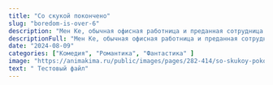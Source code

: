```yaml
---
title: "Со скукой покончено"
slug: "boredom-is-over-6"
description: "Мен Ке, обычная офисная работница и преданная сотрудница компании, большую часть своей жизни проводит в рутине, что заставляет ее сомневаться в смысле собственного существования."
descriptionFull: "Мен Ке, обычная офисная работница и преданная сотрудница компании, большую часть своей жизни проводит в рутине, что заставляет ее сомневаться в смысле собственного существования. Но ее жизнь резко меняется, когда она сталкивается с ситуацией, где скука превращается в смертельную угрозу. Ежедневные задачи и монотонность работы буквально начинают угрожать ее жизни. Несмотря на это, Мен Ке продолжает ходить на работу, не подозревая, что ее будущее уже связано с героем-инопланетянином, решившим спасти ее от смертельной скуки. Этот инопланетный молодой герой, увлеченный и искренне стремящийся помочь, оказывается не слишком умелым, но очень настойчивым. Их пути пересекаются, и вместе они начинают искать способы преодолеть рутину и научиться жить с радостью и улыбкой. Герои сталкиваются с различными трудностями и препятствиями, но их совместные усилия и поддержка друг друга становятся ключом к их успеху."
date: "2024-08-09"
categories: ["Комедия", "Романтика", "Фантастика" ]
image: "https://animakima.ru/public/images/pages/282-414/so-skukoy-pokoncheno-tv-1.webp"
text: " Тестовый файл"
---
```


